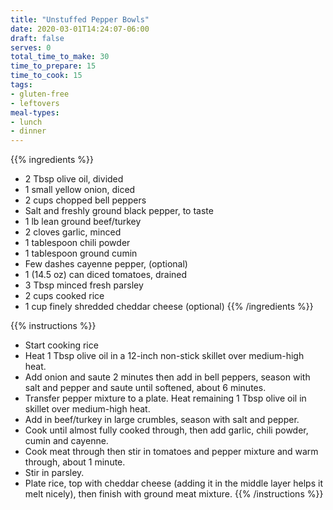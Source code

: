 ```yaml
---
title: "Unstuffed Pepper Bowls"
date: 2020-03-01T14:24:07-06:00
draft: false
serves: 0
total_time_to_make: 30
time_to_prepare: 15
time_to_cook: 15
tags:
- gluten-free
- leftovers
meal-types:
- lunch
- dinner
---
```


{{% ingredients %}}
- 2 Tbsp olive oil, divided
- 1 small yellow onion, diced
- 2 cups chopped bell peppers
- Salt and freshly ground black pepper, to taste
- 1 lb lean ground beef/turkey
- 2 cloves garlic, minced
- 1 tablespoon chili powder
- 1 tablespoon ground cumin
- Few dashes cayenne pepper, (optional)
- 1 (14.5 oz) can diced tomatoes, drained
- 3 Tbsp minced fresh parsley
- 2 cups cooked rice
- 1 cup finely shredded cheddar cheese (optional)
{{% /ingredients %}}

{{% instructions %}}
- Start cooking rice
- Heat 1 Tbsp olive oil in a 12-inch non-stick skillet over medium-high heat.
- Add onion and saute 2 minutes then add in bell peppers, season with salt and pepper and saute until softened, about 6 minutes. 
- Transfer pepper mixture to a plate. Heat remaining 1 Tbsp olive oil in skillet over medium-high heat.
- Add in beef/turkey in large crumbles, season with salt and pepper. 
- Cook until almost fully cooked through, then add garlic, chili powder, cumin and cayenne.
- Cook meat through then stir in tomatoes and pepper mixture and warm through, about 1 minute.
- Stir in parsley.
- Plate rice, top with cheddar cheese (adding it in the middle layer helps it melt nicely), then finish with ground meat mixture.
{{% /instructions %}}

